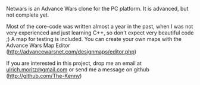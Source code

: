 Netwars is an Advance Wars clone for the PC platform. It is advanced, but not complete yet.

Most of the core-code was written almost a year in the past, when I was not very experienced and just learning C++, so don't expect very beautiful code ;)
A map for testing is included. You can create your own maps with the Advance Wars Map Editor (<http://advancewarsnet.com/designmaps/editor.php>)

If you are interested in this project, drop me an email at <ulrich.moritz@gmail.com> or send me a message on github (<http://github.com/The-Kenny>)